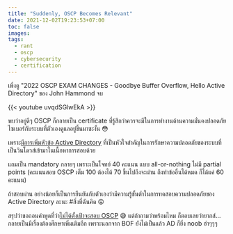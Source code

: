 ```yaml
---
title: "Suddenly, OSCP Becomes Relevant"
date: 2021-12-02T19:23:53+07:00
toc: false
images:
tags:
  - rant
  - oscp
  - cybersecurity
  - certification
---
```


เพิ่งดู "2022 OSCP EXAM CHANGES - Goodbye Buffer Overflow, Hello Active Directory" ของ John Hammond จบ

{{< youtube uvqdSGlwEkA >}}

พบว่าอยู่ดีๆ OSCP ก็กลายเป็น certificate ที่รู้สึกว่าควรจะมีในการทำงานด้านความมั่นคงปลอดภัยไซเบอร์กับระบบที่ตัวเองดูแลอยู่ขึ้นมาซะงั้น 😳

เพราะ[มีการเพิ่มหัวข้อ Active Directory](https://www.offensive-security.com/offsec/oscp-exam-structure/) ที่เป็นหัวใจสำคัญในการรักษาความปลอดภัยของระบบที่เป็นวินโดวส์เข้ามาในเนื้อหาการสอบด้วย

แถมเป็น mandatory กลายๆ เพราะเป็นโจทย์ 40 คะแนน แบบ all-or-nothing ไม่มี partial points (คะแนนสอบ OSCP เต็ม 100 ต้องได้ 70 ขึ้นไปถึงจะผ่าน ถึงทำข้ออื่นได้หมด ก็ได้แค่ 60 คะแนน)

ถ้าสอบผ่าน อย่างน้อยก็เป็นการยืนยันกับตัวเองว่ามีความรู้ขั้นต่ำในการทดสอบความปลอดภัยของ Active Directory ละนะ #สิ่งที่ฉันคิด 😝

สรุปว่าขอถอนคำพูดที่ว่า[ไม่ได้ตั้งเป้าจะสอบ OSCP](/posts/got-inspired) 😅 แต่ถ้าถามว่าพร้อมไหม ก็ตอบเลยว่ายากส์&hellip; กลายเป็นมีเรื่องต้องศึกษาเพิ่มเติมอีก เพราะนอกจาก BOF ยังไม่เป็นแล้ว AD ก็ยิ่ง noob ฮ่าๆๆๆ
